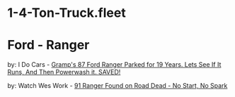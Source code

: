 # 1-4-Ton-Truck.fleet

# Ford - Ranger
by: I Do Cars - [Gramp's 87 Ford Ranger Parked for 19 Years. Lets See If It Runs, And Then Powerwash it. SAVED!](https://youtu.be/EdVBIyGdVDA)

by: Watch Wes Work - [91 Ranger Found on Road Dead - No Start, No Spark](https://youtu.be/W_R4jK1tO1M)
